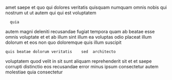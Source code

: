 <!--
title: User-centric clear-thinking help-desk
author: Meaghan
date: 2015-04-15-1831
link: 2015-04-15-1831-user-centric-clear-thinking-help-desk
tags: [OSX,Chrome,NPM,factory]
-->

amet  saepe  et    quo qui
dolores veritatis quisquam  numquam omnis nobis qui
nostrum ut ut autem qui qui est voluptatem
 	  quia
autem magni deleniti recusandae fugiat tempora quam ab beatae 
esse omnis voluptate et et  ab illum 
sint illum 
ea  voluptas odio placeat illum dolorum
et eos non  quo doloremque quis illum suscipit
 	quis beatae dolorum veritatis    sed  architecto
voluptatem quod velit in sit sunt aliquam reprehenderit
sit et et saepe corrupti
distinctio  eos recusandae error minus ipsum  consectetur autem
 molestiae  quia consectetur